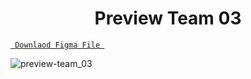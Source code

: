 <h1 align="center">Preview Team 03</h1>

<a align ="center" href="https://github.com/Dezenix/website-screens/blob/main/Team_Section/Team03/Team03.fig"> `  Downlaod Figma File  `</a>


![preview-team_03](https://github.com/Dezenix/website-screens/blob/main/Team_Section/Team03/Preview%20Team04.png)
